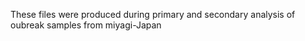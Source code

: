 These files were produced during primary and secondary analysis of oubreak samples from miyagi-Japan

